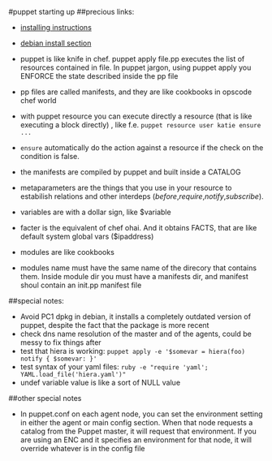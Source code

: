 #puppet starting up
##precious links:
* [installing instructions](https://puppetlabs.com/misc/download-options)
* [debian install section](https://docs.puppetlabs.com/guides/install_puppet/install_debian_ubuntu.html)

* puppet is like knife in chef. puppet apply file.pp executes the list of resources contained in file. In puppet jargon, using puppet apply you ENFORCE the state described inside the pp file
* pp files are called manifests, and they are like cookbooks in opscode chef world
* with puppet resource you can execute directly a resource (that is like executing a block directly) , like f.e. `puppet resource user katie ensure ...`
* `ensure` automatically do the action against a resource if the check on the condition is false. 
* the manifests are compiled by puppet and built inside a CATALOG
* metaparameters are the things that you use in your resource to estabilish relations and other interdeps (*before*,*require*,*notify*,*subscribe*).
* variables are with a dollar sign, like $variable
* facter is the equivalent of chef ohai. And it obtains FACTS, that are like default system global vars ($ipaddress)
* modules are like cookbooks 
* modules name must have the same name of the direcory that contains them. Inside module dir you must have a manifests dir, and manifest shoul contain an init.pp manifest file 

##special notes:
* Avoid PC1 dpkg in debian, it installs a completely outdated version of puppet, despite the fact that the package is more recent
* check dns name resolution of the master and of the agents, could be messy to fix things after 
* test that hiera is working: `puppet apply -e '$somevar = hiera(foo) notify { $somevar: }'`
* test syntax of your yaml files: `ruby -e "require 'yaml'; YAML.load_file('hiera.yaml')"` 
* undef variable value is like a sort of NULL value


##other special notes

* In puppet.conf on each agent node, you can set the environment setting in either the agent or main config section. When that node requests a catalog from the Puppet master, it will request that environment. If you are using an ENC and it specifies an environment for that node, it will override whatever is in the config file
